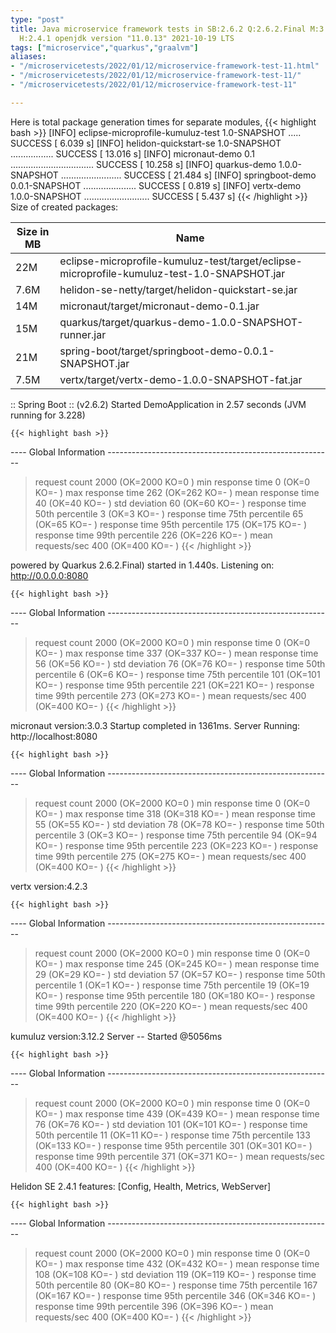 ```yaml
---
type: "post"
title: Java microservice framework tests in SB:2.6.2 Q:2.6.2.Final M:3.2.5 V:4.2.3
  H:2.4.1 openjdk version "11.0.13" 2021-10-19 LTS
tags: ["microservice","quarkus","graalvm"]
aliases:
- "/microservicetests/2022/01/12/microservice-framework-test-11.html"
- "/microservicetests/2022/01/12/microservice-framework-test-11/"
- "/microservicetests/2022/01/12/microservice-framework-test-11"

---
```

 
Here is total package generation times for separate modules,
{{< highlight bash >}}
[INFO] eclipse-microprofile-kumuluz-test 1.0-SNAPSHOT ..... SUCCESS [  6.039 s]
[INFO] helidon-quickstart-se 1.0-SNAPSHOT ................. SUCCESS [ 13.016 s]
[INFO] micronaut-demo 0.1 ................................. SUCCESS [ 10.258 s]
[INFO] quarkus-demo 1.0.0-SNAPSHOT ........................ SUCCESS [ 21.484 s]
[INFO] springboot-demo 0.0.1-SNAPSHOT ..................... SUCCESS [  0.819 s]
[INFO] vertx-demo 1.0.0-SNAPSHOT .......................... SUCCESS [  5.437 s]
{{< /highlight >}}
Size of created packages:

| Size in MB |  Name |
|------------|-------|
| 22M | eclipse-microprofile-kumuluz-test/target/eclipse-microprofile-kumuluz-test-1.0-SNAPSHOT.jar |
| 7.6M | helidon-se-netty/target/helidon-quickstart-se.jar |
| 14M | micronaut/target/micronaut-demo-0.1.jar |
| 15M | quarkus/target/quarkus-demo-1.0.0-SNAPSHOT-runner.jar |
| 21M | spring-boot/target/springboot-demo-0.0.1-SNAPSHOT.jar |
| 7.5M | vertx/target/vertx-demo-1.0.0-SNAPSHOT-fat.jar |


:: Spring Boot :: (v2.6.2) Started DemoApplication in 2.57 seconds (JVM running for 3.228)

    {{< highlight bash >}}
---- Global Information --------------------------------------------------------
> request count                                       2000 (OK=2000   KO=0     )
> min response time                                      0 (OK=0      KO=-     )
> max response time                                    262 (OK=262    KO=-     )
> mean response time                                    40 (OK=40     KO=-     )
> std deviation                                         60 (OK=60     KO=-     )
> response time 50th percentile                          3 (OK=3      KO=-     )
> response time 75th percentile                         65 (OK=65     KO=-     )
> response time 95th percentile                        175 (OK=175    KO=-     )
> response time 99th percentile                        226 (OK=226    KO=-     )
> mean requests/sec                                    400 (OK=400    KO=-     )
{{< /highlight >}}

powered by Quarkus 2.6.2.Final) started in 1.440s. Listening on: http://0.0.0.0:8080

    {{< highlight bash >}}
---- Global Information --------------------------------------------------------
> request count                                       2000 (OK=2000   KO=0     )
> min response time                                      0 (OK=0      KO=-     )
> max response time                                    337 (OK=337    KO=-     )
> mean response time                                    56 (OK=56     KO=-     )
> std deviation                                         76 (OK=76     KO=-     )
> response time 50th percentile                          6 (OK=6      KO=-     )
> response time 75th percentile                        101 (OK=101    KO=-     )
> response time 95th percentile                        221 (OK=221    KO=-     )
> response time 99th percentile                        273 (OK=273    KO=-     )
> mean requests/sec                                    400 (OK=400    KO=-     )
{{< /highlight >}}

micronaut version:3.0.3 Startup completed in 1361ms. Server Running: http://localhost:8080

    {{< highlight bash >}}
---- Global Information --------------------------------------------------------
> request count                                       2000 (OK=2000   KO=0     )
> min response time                                      0 (OK=0      KO=-     )
> max response time                                    318 (OK=318    KO=-     )
> mean response time                                    55 (OK=55     KO=-     )
> std deviation                                         78 (OK=78     KO=-     )
> response time 50th percentile                          3 (OK=3      KO=-     )
> response time 75th percentile                         94 (OK=94     KO=-     )
> response time 95th percentile                        223 (OK=223    KO=-     )
> response time 99th percentile                        275 (OK=275    KO=-     )
> mean requests/sec                                    400 (OK=400    KO=-     )
{{< /highlight >}}

vertx version:4.2.3

    {{< highlight bash >}}
---- Global Information --------------------------------------------------------
> request count                                       2000 (OK=2000   KO=0     )
> min response time                                      0 (OK=0      KO=-     )
> max response time                                    245 (OK=245    KO=-     )
> mean response time                                    29 (OK=29     KO=-     )
> std deviation                                         57 (OK=57     KO=-     )
> response time 50th percentile                          1 (OK=1      KO=-     )
> response time 75th percentile                         19 (OK=19     KO=-     )
> response time 95th percentile                        180 (OK=180    KO=-     )
> response time 99th percentile                        220 (OK=220    KO=-     )
> mean requests/sec                                    400 (OK=400    KO=-     )
{{< /highlight >}}

kumuluz version:3.12.2 Server -- Started @5056ms

    {{< highlight bash >}}
---- Global Information --------------------------------------------------------
> request count                                       2000 (OK=2000   KO=0     )
> min response time                                      0 (OK=0      KO=-     )
> max response time                                    439 (OK=439    KO=-     )
> mean response time                                    76 (OK=76     KO=-     )
> std deviation                                        101 (OK=101    KO=-     )
> response time 50th percentile                         11 (OK=11     KO=-     )
> response time 75th percentile                        133 (OK=133    KO=-     )
> response time 95th percentile                        301 (OK=301    KO=-     )
> response time 99th percentile                        371 (OK=371    KO=-     )
> mean requests/sec                                    400 (OK=400    KO=-     )
{{< /highlight >}}

Helidon SE 2.4.1 features: [Config, Health, Metrics, WebServer]

    {{< highlight bash >}}
---- Global Information --------------------------------------------------------
> request count                                       2000 (OK=2000   KO=0     )
> min response time                                      0 (OK=0      KO=-     )
> max response time                                    432 (OK=432    KO=-     )
> mean response time                                   108 (OK=108    KO=-     )
> std deviation                                        119 (OK=119    KO=-     )
> response time 50th percentile                         80 (OK=80     KO=-     )
> response time 75th percentile                        167 (OK=167    KO=-     )
> response time 95th percentile                        346 (OK=346    KO=-     )
> response time 99th percentile                        396 (OK=396    KO=-     )
> mean requests/sec                                    400 (OK=400    KO=-     )
{{< /highlight >}}